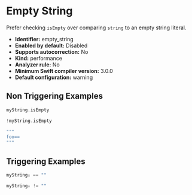 # Empty String

Prefer checking `isEmpty` over comparing `string` to an empty string literal.

* **Identifier:** empty_string
* **Enabled by default:** Disabled
* **Supports autocorrection:** No
* **Kind:** performance
* **Analyzer rule:** No
* **Minimum Swift compiler version:** 3.0.0
* **Default configuration:** warning

## Non Triggering Examples

```swift
myString.isEmpty
```

```swift
!myString.isEmpty
```

```swift
"""
foo==
"""
```

## Triggering Examples

```swift
myString↓ == ""
```

```swift
myString↓ != ""
```
